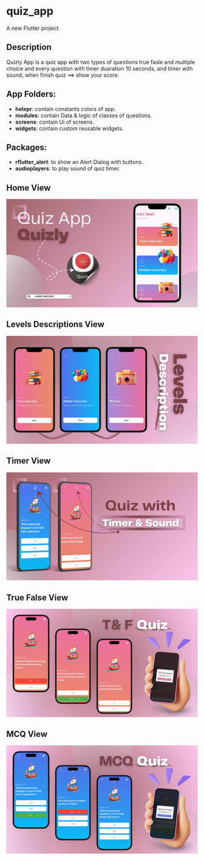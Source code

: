 # quiz_app

A new Flutter project.

## Description

Quizly App is a quiz app with two types of questions true fasle and multiple choice and every question with timer duaration 10 seconds, and timer with sound, when finish quiz ==> show your score.

## App Folders:
- **helepr**: contain constants colors of app.
- **modules**: contain Data & logic of classes of questions.
- **screens**: contain Ui of screens.
- **widgets**: contain custom reusable widgets.

## Packages:
- **rflutter_alert**: to show an Alert Dialog with buttons.
- **audioplayers**: to play sound of quiz timer.


## Home View

![home_view](assets/images/home_view.png)

## Levels Descriptions View

![levels_desc_view](assets/images/levels_desc_view.png)

## Timer View

![timer_view](assets/images/timer_view.png)

## True False View

![true_false_view](assets/images/true_false_view.png)

## MCQ View

![mcq_view](assets/images/mcq_view.png)
